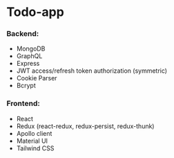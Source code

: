 # Todo-app
### Backend:
- MongoDB
- GraphQL
- Express
- JWT access/refresh token authorization (symmetric)
- Cookie Parser
- Bcrypt

### Frontend:
- React
- Redux (react-redux, redux-persist, redux-thunk)
- Apollo client
- Material UI
- Tailwind CSS
